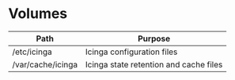 # Volumes

| Path | Purpose |
| --- | --- |
| /etc/icinga | Icinga configuration files |
| /var/cache/icinga | Icinga state retention and cache files |
